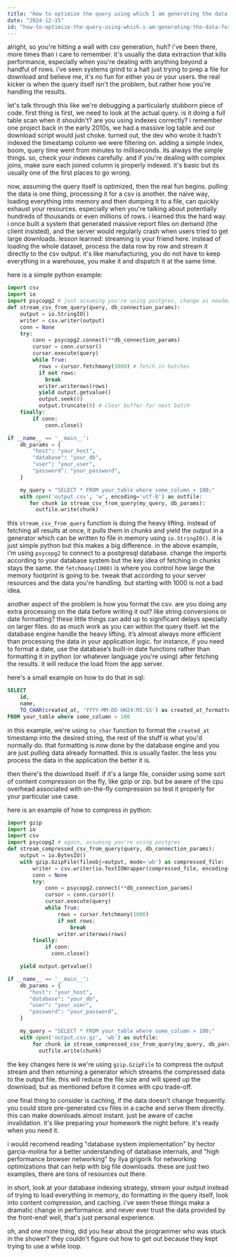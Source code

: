 ```yaml
---
title: "How to optimize the query using which I am generating the data for CSV download?"
date: "2024-12-15"
id: "how-to-optimize-the-query-using-which-i-am-generating-the-data-for-csv-download"
---
```


alright, so you're hitting a wall with csv generation, huh? i've been there, more times than i care to remember. it's usually the data extraction that kills performance, especially when you're dealing with anything beyond a handful of rows. i've seen systems grind to a halt just trying to prep a file for download and believe me, it's no fun for either you or your users. the real kicker is when the query itself isn't the problem, but rather how you're handling the results.

let's talk through this like we're debugging a particularly stubborn piece of code. first thing is first, we need to look at the actual query. is it doing a full table scan when it shouldn't? are you using indexes correctly? i remember one project back in the early 2010s, we had a massive log table and our download script would just choke. turned out, the dev who wrote it hadn't indexed the timestamp column we were filtering on. adding a simple index, boom, query time went from minutes to milliseconds. its always the simple things. so, check your indexes carefully. and if you're dealing with complex joins, make sure each joined column is properly indexed. it's basic but its usually one of the first places to go wrong.

now, assuming the query itself is optimized, then the real fun begins. pulling the data is one thing, processing it for a csv is another. the naive way, loading everything into memory and then dumping it to a file, can quickly exhaust your resources. especially when you're talking about potentially hundreds of thousands or even millions of rows. i learned this the hard way. i once built a system that generated massive report files on demand (the client insisted), and the server would regularly crash when users tried to get large downloads. lesson learned: streaming is your friend here. instead of loading the whole dataset, process the data row by row and stream it directly to the csv output. it's like manufacturing, you do not have to keep everything in a warehouse, you make it and dispatch it at the same time.

here is a simple python example:

```python
import csv
import io
import psycopg2 # just assuming you're using postgres, change as needed
def stream_csv_from_query(query, db_connection_params):
    output = io.StringIO()
    writer = csv.writer(output)
    conn = None
    try:
        conn = psycopg2.connect(**db_connection_params)
        cursor = conn.cursor()
        cursor.execute(query)
        while True:
          rows = cursor.fetchmany(1000) # fetch in batches
          if not rows:
            break
          writer.writerows(rows)
          yield output.getvalue()
          output.seek(0)
          output.truncate(0) # clear buffer for next batch
    finally:
        if conn:
            conn.close()

if __name__ == '__main__':
    db_params = {
        "host": "your_host",
        "database": "your_db",
        "user": "your_user",
        "password": "your_password",
    }

    my_query = "SELECT * FROM your_table where some_column > 100;"
    with open('output.csv', 'w', encoding='utf-8') as outfile:
       for chunk in stream_csv_from_query(my_query, db_params):
         outfile.write(chunk)
```

this `stream_csv_from_query` function is doing the heavy lifting. instead of fetching all results at once, it pulls them in chunks and yield the output in a generator which can be written to file in memory using `io.StringIO()`. it is just simple python but this makes a big difference. in the above example, i'm using `psycopg2` to connect to a postgresql database. change the imports according to your database system but the key idea of fetching in chunks stays the same. the `fetchmany(1000)` is where you control how large the memory footprint is going to be. tweak that according to your server resources and the data you're handling. but starting with 1000 is not a bad idea.

another aspect of the problem is how you format the csv. are you doing any extra processing on the data before writing it out? like string conversions or date formatting? these little things can add up to significant delays specially on larger files. do as much work as you can within the query itself. let the database engine handle the heavy lifting. it’s almost always more efficient than processing the data in your application logic. for instance, if you need to format a date, use the database’s built-in date functions rather than formatting it in python (or whatever language you're using) after fetching the results. it will reduce the load from the app server.

here's a small example on how to do that in sql:

```sql
SELECT
    id,
    name,
    TO_CHAR(created_at, 'YYYY-MM-DD HH24:MI:SS') as created_at_formatted
FROM your_table where some_column > 100
```

in this example, we're using `to_char` function to format the `created_at` timestamp into the desired string, the rest of the stuff is what you'd normally do. that formatting is now done by the database engine and you are just pulling data already formatted. this is usually faster. the less you process the data in the application the better it is.

then there's the download itself. if it's a large file, consider using some sort of content compression on the fly, like gzip or zip. but be aware of the cpu overhead associated with on-the-fly compression so test it properly for your particular use case.

here is an example of how to compress in python:

```python
import gzip
import io
import csv
import psycopg2 # again, assuming you're using postgres
def stream_compressed_csv_from_query(query, db_connection_params):
    output = io.BytesIO()
    with gzip.GzipFile(fileobj=output, mode='wb') as compressed_file:
        writer = csv.writer(io.TextIOWrapper(compressed_file, encoding='utf-8'))
        conn = None
        try:
            conn = psycopg2.connect(**db_connection_params)
            cursor = conn.cursor()
            cursor.execute(query)
            while True:
                rows = cursor.fetchmany(1000)
                if not rows:
                    break
                writer.writerows(rows)
        finally:
            if conn:
              conn.close()

    yield output.getvalue()

if __name__ == '__main__':
    db_params = {
       "host": "your_host",
       "database": "your_db",
       "user": "your_user",
       "password": "your_password",
    }

    my_query = "SELECT * FROM your_table where some_column > 100;"
    with open('output.csv.gz', 'wb') as outfile:
        for chunk in stream_compressed_csv_from_query(my_query, db_params):
          outfile.write(chunk)
```

the key changes here is we're using `gzip.GzipFile` to compress the output stream and then returning a generator which streams the compressed data to the output file. this will reduce the file size and will speed up the download, but as mentioned before it comes with cpu trade-off.

one final thing to consider is caching, if the data doesn't change frequently. you could store pre-generated csv files in a cache and serve them directly. this can make downloads almost instant. just be aware of cache invalidation. it's like preparing your homework the night before. it's ready when you need it.

i would recomend reading "database system implementation" by hector garcia-molina for a better understanding of database internals, and "high performance browser networking" by ilya grigorik for networking optimizations that can help with big file downloads. these are just two examples, there are tons of resources out there.

in short, look at your database indexing strategy, stream your output instead of trying to load everything in memory, do formatting in the query itself, look into content compression, and caching. i've seen these things make a dramatic change in performance. and never ever trust the data provided by the front-end! well, that's just personal experience.

oh, and one more thing, did you hear about the programmer who was stuck in the shower? they couldn't figure out how to get out because they kept trying to use a while loop.
